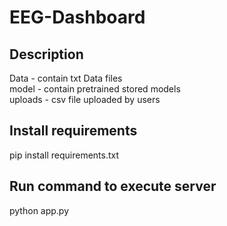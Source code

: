# EEG-Dashboard

## Description
Data - contain txt Data files\
model - contain pretrained stored models\
uploads - csv file uploaded by users 

## Install requirements
pip install requirements.txt

## Run command to execute server
python app.py
